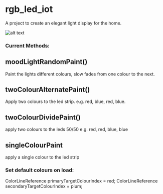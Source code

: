 # rgb_led_iot
A project to create an elegant light display for the home.

![alt text](https://github.com/nicktaras/rgbIot/blob/master/project%20images/1.JPG?raw=true)

### Current Methods:

## moodLightRandomPaint() 
Paint the lights different colours, slow fades from one colour to the next.

## twoColourAlternatePaint() 
Apply two colours to the led strip. e.g. red, blue, red, blue.

## twoColourDividePaint()
apply two colours to the leds 50/50 e.g. red, red, blue, blue

## singleColourPaint 
apply a single colour to the led strip

### Set default colours on load:
ColorLineReference primaryTargetColourIndex = red;
ColorLineReference secondaryTargetColourIndex = plum;


